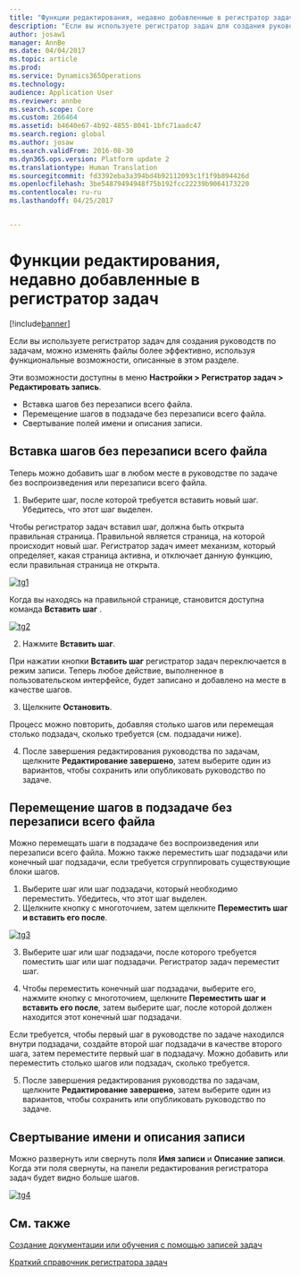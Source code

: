```yaml
---
title: "Функции редактирования, недавно добавленные в регистратор задач"
description: "Если вы используете регистратор задач для создания руководств по задачам, можно изменять файлы более эффективно, используя функциональные возможности, описанные в этом разделе."
author: josaw1
manager: AnnBe
ms.date: 04/04/2017
ms.topic: article
ms.prod: 
ms.service: Dynamics365Operations
ms.technology: 
audience: Application User
ms.reviewer: annbe
ms.search.scope: Core
ms.custom: 266464
ms.assetid: b4640e67-4b92-4855-8041-1bfc71aadc47
ms.search.region: global
ms.author: josaw
ms.search.validFrom: 2016-08-30
ms.dyn365.ops.version: Platform update 2
ms.translationtype: Human Translation
ms.sourcegitcommit: fd3392eba3a394bd4b92112093c1f1f9b894426d
ms.openlocfilehash: 3be54879494948f75b192fcc22239b9064173220
ms.contentlocale: ru-ru
ms.lasthandoff: 04/25/2017


---
```


# <a name="recently-added-editing-features-in-task-recorder"></a>Функции редактирования, недавно добавленные в регистратор задач

[!include[banner](../includes/banner.md)]


Если вы используете регистратор задач для создания руководств по задачам, можно изменять файлы более эффективно, используя функциональные возможности, описанные в этом разделе.

Эти возможности доступны в меню **Настройки &gt; Регистратор задач &gt; Редактировать запись**.

-   Вставка шагов без перезаписи всего файла.
-   Перемещение шагов в подзадаче без перезаписи всего файла.
-   Свертывание полей имени и описания записи.

## <a name="insert-steps-without-rerecording-the-entire-file"></a>Вставка шагов без перезаписи всего файла
Теперь можно добавить шаг в любом месте в руководстве по задаче без воспроизведения или перезаписи всего файла.

1.  Выберите шаг, после которой требуется вставить новый шаг. Убедитесь, что этот шаг выделен.

Чтобы регистратор задач вставил шаг, должна быть открыта правильная страница. Правильной является страница, на которой происходит новый шаг. Регистратор задач имеет механизм, который определяет, какая страница активна, и отключает данную функцию, если правильная страница не открыта. 

[![tg1](./media/tg1.png)](./media/tg1.png) 


Когда вы находясь на правильной странице, становится доступна команда **Вставить шаг** .

[![tg2](./media/tg2-231x300.png)](./media/tg2.png)

2. Нажмите **Вставить шаг**.

При нажатии кнопки **Вставить шаг** регистратор задач переключается в режим записи. Теперь любое действие, выполненное в пользовательском интерфейсе, будет записано и добавлено на месте в качестве шагов.

3. Щелкните **Остановить**.

Процесс можно повторить, добавляя столько шагов или перемещая столько подзадач, сколько требуется (см. подзадачи ниже).

4. После завершения редактирования руководства по задачам, щелкните **Редактирование завершено**, затем выберите один из вариантов, чтобы сохранить или опубликовать руководство по задаче.

## <a name="move-steps-under-a-subtask-without-rerecording-the-entire-file"></a>Перемещение шагов в подзадаче без перезаписи всего файла
Можно перемещать шаги в подзадаче без воспроизведения или перезаписи всего файла. Можно также переместить шаг подзадачи или конечный шаг подзадачи, если требуется сгруппировать существующие блоки шагов.

1.  Выберите шаг или шаг подзадачи, который необходимо переместить. Убедитесь, что этот шаг выделен.
2.  Щелкните кнопку с многоточием, затем щелкните **Переместить шаг и вставить его после**.

[![tg3](./media/tg3.png)](./media/tg3.png)

3. Выберите шаг или шаг подзадачи, после которого требуется поместить шаг или шаг подзадачи. Регистратор задач переместит шаг.

4. Чтобы переместить конечный шаг подзадачи, выберите его, нажмите кнопку с многоточием, щелкните **Переместить шаг и вставить его после**, затем выберите шаг, после которой должен находится этот конечный шаг подзадачи.

Если требуется, чтобы первый шаг в руководстве по задаче находился внутри подзадачи, создайте второй шаг подзадачи в качестве второго шага, затем переместите первый шаг в подзадачу. Можно добавить или переместить столько шагов или подзадач, сколько требуется.

5. После завершения редактирования руководства по задачам, щелкните **Редактирование завершено**, затем выберите один из вариантов, чтобы сохранить или опубликовать руководство по задаче.

## <a name="collapse-recording-name-and-description"></a>Свертывание имени и описания записи
Можно развернуть или свернуть поля **Имя записи** и **Описание записи**. Когда эти поля свернуты, на панели редактирования регистратора задач будет видно больше шагов. 

[![tg4](./media/tg4-300x252.png)](./media/tg4.png)  

<a name="see-also"></a>См. также
--------

[Создание документации или обучения с помощью записей задач](/dynamics365/operations/dev-itpro/user-interface/task-recorder)

[Краткий справочник регистратора задач](/dynamics365/operations/dev-itpro/user-interface/task-recorder-quick-reference)




